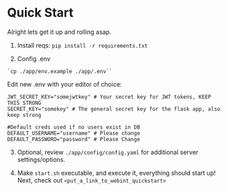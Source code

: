 # Quick Start

Alright lets get it up and rolling asap.


1. Install reqs:
`pip install -r requirements.txt`

2. Config .env
```
`cp ./app/env.example ./app/.env``
```
Edit new .env with your editor of choice:

```
JWT_SECRET_KEY="somejwtkey" # Your secret key for JWT tokens, KEEP THIS STRONG
SECRET_KEY="somekey" # The general secret key for the flask app, also keep strong

#Default creds used if no users exist in DB
DEFAULT_USERNAME="username" # Please change
DEFAULT_PASSWORD="password" # Please Change

```

3. Optional, review `./app/config/config.yaml` for additional server settings/options.




4. Make `start.sh` executable, and execute it, everything should start up! Next, check out `<put_a_link_to_webint_quickstart>`

